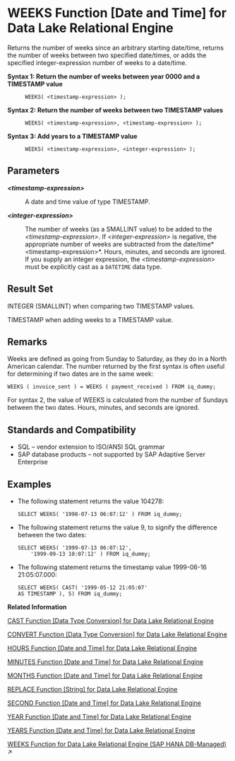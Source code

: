 <!-- loioa590601384f210158a02bf2d5a2c1783 -->

# WEEKS Function \[Date and Time\] for Data Lake Relational Engine

Returns the number of weeks since an arbitrary starting date/time, returns the number of weeks between two specified date/times, or adds the specified integer-expression number of weeks to a date/time.




<dl>
<dt><b>

Syntax 1: Return the number of weeks between year 0000 and a TIMESTAMP value

</b></dt>
<dd>

```
WEEKS( <timestamp-expression> );
```



</dd><dt><b>

Syntax 2: Return the number of weeks between two TIMESTAMP values

</b></dt>
<dd>

```
WEEKS( <timestamp-expression>, <timestamp-expression> );
```



</dd><dt><b>

Syntax 3: Add years to a TIMESTAMP value

</b></dt>
<dd>

```
WEEKS( <timestamp-expression>, <integer-expression> );
```



</dd>
</dl>



<a name="loioa590601384f210158a02bf2d5a2c1783__WEEKS_parm1"/>

## Parameters


<dl>
<dt><b>

*<timestamp-expression\>* 

</b></dt>
<dd>

A date and time value of type TIMESTAMP.



</dd><dt><b>

*<integer-expression\>*

</b></dt>
<dd>

The number of weeks \(as a SMALLINT value\) to be added to the *<timestamp-expression\>*. If *<integer-expression\>* is negative, the appropriate number of weeks are subtracted from the date/time*<timestamp-expression\>*. Hours, minutes, and seconds are ignored. If you supply an integer expression, the *<timestamp-expression\>* must be explicitly cast as a `DATETIME` data type.



</dd>
</dl>



<a name="loioa590601384f210158a02bf2d5a2c1783__WEEKS_returns1"/>

## Result Set

INTEGER \(SMALLINT\) when comparing two TIMESTAMP values.

TIMESTAMP when adding weeks to a TIMESTAMP value.



<a name="loioa590601384f210158a02bf2d5a2c1783__WEEKS_remarks1"/>

## Remarks

Weeks are defined as going from Sunday to Saturday, as they do in a North American calendar. The number returned by the first syntax is often useful for determining if two dates are in the same week:

```
WEEKS ( invoice_sent ) = WEEKS ( payment_received ) FROM iq_dummy;
```

For syntax 2, the value of WEEKS is calculated from the number of Sundays between the two dates. Hours, minutes, and seconds are ignored.



<a name="loioa590601384f210158a02bf2d5a2c1783__WEEKS_standards1"/>

## Standards and Compatibility

-   SQL – vendor extension to ISO/ANSI SQL grammar
-   SAP database products – not supported by SAP Adaptive Server Enterprise



<a name="loioa590601384f210158a02bf2d5a2c1783__WEEKS_examples1"/>

## Examples

-   The following statement returns the value 104278:

    ```
    SELECT WEEKS( '1998-07-13 06:07:12' ) FROM iq_dummy;
    ```

-   The following statement returns the value 9, to signify the difference between the two dates:

    ```
    SELECT WEEKS( '1999-07-13 06:07:12',
    	'1999-09-13 10:07:12' ) FROM iq_dummy;
    ```

-   The following statement returns the timestamp value 1999-06-16 21:05:07.000:

    ```
    SELECT WEEKS( CAST( '1999-05-12 21:05:07'
    AS TIMESTAMP ), 5) FROM iq_dummy;
    ```


**Related Information**  


[CAST Function \[Data Type Conversion\] for Data Lake Relational Engine](cast-function-data-type-conversion-for-data-lake-relational-engine-a53996d.md "Returns the value of an expression converted to a supplied data type.")

[CONVERT Function \[Data Type Conversion\] for Data Lake Relational Engine](convert-function-data-type-conversion-for-data-lake-relational-engine-a53f6ef.md "Returns an expression converted to a supplied data type.")

[HOURS Function \[Date and Time\] for Data Lake Relational Engine](hours-function-date-and-time-for-data-lake-relational-engine-a556e14.md "Returns the number of hours since an arbitrary starting date and time, the number of whole hours between two specified times, or adds the specified integer-expression number of hours to a time.")

[MINUTES Function \[Date and Time\] for Data Lake Relational Engine](minutes-function-date-and-time-for-data-lake-relational-engine-a5648d4.md "Returns the number of minutes since an arbitrary date and time, the number of whole minutes between two specified times, or adds the specified integer-expression number of minutes to a time.")

[MONTHS Function \[Date and Time\] for Data Lake Relational Engine](months-function-date-and-time-for-data-lake-relational-engine-a566ced.md "Returns the number of months since an arbitrary starting date/time or the number of months between two specified date/times, or adds the specified integer-expression number of months to a date/time.")

[REPLACE Function \[String\] for Data Lake Relational Engine](replace-function-string-for-data-lake-relational-engine-a579952.md "Replaces all occurrences of a substring with another substring.")

[SECOND Function \[Date and Time\] for Data Lake Relational Engine](second-function-date-and-time-for-data-lake-relational-engine-a57dc03.md "Returns a number from 0 to 59 corresponding to the second component of the given date/time value.")

[YEAR Function \[Date and Time\] for Data Lake Relational Engine](year-function-date-and-time-for-data-lake-relational-engine-a591eb9.md "Returns a 4-digit number corresponding to the year of the given date/time.")

[YEARS Function \[Date and Time\] for Data Lake Relational Engine](years-function-date-and-time-for-data-lake-relational-engine-a5926bf.md "Returns a 4-digit number corresponding to the year of a given date/time, returns the number of years between two specified date/times, or adds the specified integer-expression number of years to a date/time.")

[WEEKS Function for Data Lake Relational Engine (SAP HANA DB-Managed)](https://help.sap.com/viewer/a898e08b84f21015969fa437e89860c8/2024_3_QRC/en-US/1bad0c474fc14fa299ff73a738157073.html "Returns the number of weeks since an arbitrary starting date/time, returns the number of weeks between two specified date/times, or adds the specified integer-expression number of weeks to a date/time.") :arrow_upper_right:

